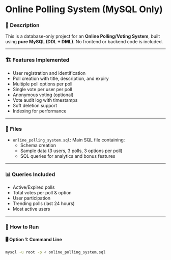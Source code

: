 # Online Polling System (MySQL Only)

### 📘 Description
This is a database-only project for an **Online Polling/Voting System**, built using **pure MySQL (DDL + DML)**. No frontend or backend code is included.

---

### 🏗️ Features Implemented
- User registration and identification
- Poll creation with title, description, and expiry
- Multiple poll options per poll
- Single vote per user per poll
- Anonymous voting (optional)
- Vote audit log with timestamps
- Soft deletion support
- Indexing for performance

---

### 📁 Files
- `online_polling_system.sql`: Main SQL file containing:
  - Schema creation
  - Sample data (3 users, 3 polls, 3 options per poll)
  - SQL queries for analytics and bonus features

---

### 📊 Queries Included
- Active/Expired polls
- Total votes per poll & option
- User participation
- Trending polls (last 24 hours)
- Most active users

---

### 🧪 How to Run

#### 🖥️ Option 1: Command Line
```bash
mysql -u root -p < online_polling_system.sql
